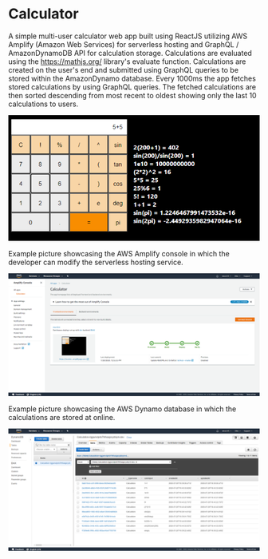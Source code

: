 # Calculator
 
A simple multi-user calculator web app built using ReactJS utilizing AWS Amplify (Amazon Web Services) for serverless hosting and GraphQL / AmazonDynamoDB API for calculation storage. Calculations are evaluated using the https://mathjs.org/ library's evaluate function. Calculations are created on the user's end and submitted using GraphQL queries to be stored within the AmazonDynamo database. Every 1000ms the app fetches stored calculations by using GraphQL queries. The fetched calculations are then sorted descending from most recent to oldest showing only the last 10 calculations to users.

![Calculator Web App Example](https://raw.githubusercontent.com/vince145/Calculator/master/pictures/Calculator%20Web%20App%20Example.PNG)



Example picture showcasing the AWS Amplify console in which the developer can modify the serverless hosting service.

![AWS Amplify Console Example](https://raw.githubusercontent.com/vince145/Calculator/master/pictures/AWS%20Amplify%20Console%20example.PNG)



Example picture showcasing the AWS Dynamo database in which the calculations are stored at online.

![AWS DynamoDB Example](https://raw.githubusercontent.com/vince145/Calculator/master/pictures/AWS%20DynamoDB%20example.PNG)
